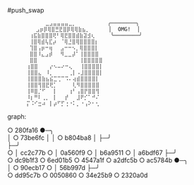 #push_swap

```
            ⣀⣠⣤⣤⣤⣤⣀⡀          ╭────────╮
         ⣠⡶⡿⢿⣿⣛⣟⣿⡿⢿⢿⣷⣦⡀      │  OMG!  │
       ⢰⣯⣷⣿⣿⣿⢟⠃⢿⣟⣿⣿⣾⣷⣽⣺⢆     ╰────────╯
       ⢸⣿⢿⣾⢧⣏⡴⠀⠈⢿⣘⣿⢿⣿⣿⣿⣿⡆
       ⢹⣿⢠⡶⠒⢶⠀⠀⣠⠒⠒⠢⡀⢿⣿⣿⣿⡇
       ⣿⣿⠸⣄⣠⡾⠀⠀⠻⣀⣀⡼⠁⢸⣿⣿⣿⣿
       ⣿⣿⠀⠀⠀⠀⠀⠀⠀⠀⠀⠀⠀⢸⣿⣿⣿⣿⣿
      ⢰⣿⣿⠀⠀⠀⡔⠢⠤⠔⠒⢄⠀⠀⢸⣿⣿⣿⣿⡇
      ⢸⣿⣿⣄⠀⠸⡀⠀⠀⠀⠀⢀⡇⠠⣸⣿⣿⣿⣿⡇
      ⢸⣿⣿⣿⣷⣦⣮⣉⢉⠉⠩⠄⢴⣾⣿⣿⣿⣿⡇
      ⢸⣿⣿⢻⣿⣟⢟⡁⠀⠀⠀⠀⢇⠻⣿⣿⣿⣿⣿
      ⢸⠿⣿⡈⠋⠀⠀⡇⠀⠀⠀⢰⠃⢠⣿⡟⣿⣿⢻
      ⠸⡆⠛⠇⢀⡀⠀⡇⠀⠀⡞⠀⠀⣸⠟⡊⠁⠚⠌
      ⡍⠨⠊⣒⠴⠀⡇⡴⠋⡋⢐⠐⠅⡀⠐⢠⠕⠂⢂
```
graph:

○     280fa16
●─╮  
│ ○   73be6fc
│ │ ○ b804ba8
│ ├─╯  
├─╯   
○ │   cc2c77b
○ │   0a560f9
○ │   b6a9511
○ │   a6bdf67
├─╯  
○     dc9b1f3
○     6ed01b5
○     4547a1f
○     a2dfc5b
○     ac5784b
●─╮  
│ ○   90ecb17
○ │   56b997d
├─╯  
○     dd95c7b
○     0050860
○     34e25b9
○     2320a0d


